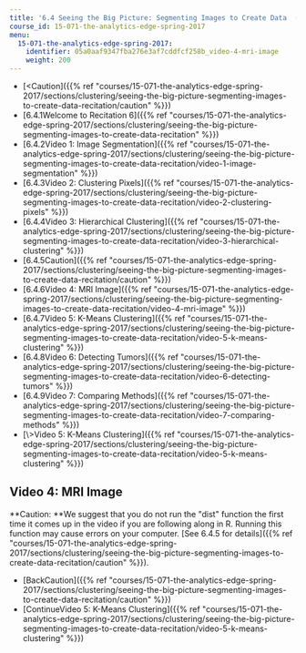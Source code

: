 ```yaml
---
title: '6.4 Seeing the Big Picture: Segmenting Images to Create Data  (Recitation)'
course_id: 15-071-the-analytics-edge-spring-2017
menu:
  15-071-the-analytics-edge-spring-2017:
    identifier: 05a0aaf9347fba276e3af7cddfcf258b_video-4-mri-image
    weight: 200
---
```

*   [<Caution]({{% ref "courses/15-071-the-analytics-edge-spring-2017/sections/clustering/seeing-the-big-picture-segmenting-images-to-create-data-recitation/caution" %}})
*   [6.4.1Welcome to Recitation 6]({{% ref "courses/15-071-the-analytics-edge-spring-2017/sections/clustering/seeing-the-big-picture-segmenting-images-to-create-data-recitation" %}})
*   [6.4.2Video 1: Image Segmentation]({{% ref "courses/15-071-the-analytics-edge-spring-2017/sections/clustering/seeing-the-big-picture-segmenting-images-to-create-data-recitation/video-1-image-segmentation" %}})
*   [6.4.3Video 2: Clustering Pixels]({{% ref "courses/15-071-the-analytics-edge-spring-2017/sections/clustering/seeing-the-big-picture-segmenting-images-to-create-data-recitation/video-2-clustering-pixels" %}})
*   [6.4.4Video 3: Hierarchical Clustering]({{% ref "courses/15-071-the-analytics-edge-spring-2017/sections/clustering/seeing-the-big-picture-segmenting-images-to-create-data-recitation/video-3-hierarchical-clustering" %}})
*   [6.4.5Caution]({{% ref "courses/15-071-the-analytics-edge-spring-2017/sections/clustering/seeing-the-big-picture-segmenting-images-to-create-data-recitation/caution" %}})
*   [6.4.6Video 4: MRI Image]({{% ref "courses/15-071-the-analytics-edge-spring-2017/sections/clustering/seeing-the-big-picture-segmenting-images-to-create-data-recitation/video-4-mri-image" %}})
*   [6.4.7Video 5: K-Means Clustering]({{% ref "courses/15-071-the-analytics-edge-spring-2017/sections/clustering/seeing-the-big-picture-segmenting-images-to-create-data-recitation/video-5-k-means-clustering" %}})
*   [6.4.8Video 6: Detecting Tumors]({{% ref "courses/15-071-the-analytics-edge-spring-2017/sections/clustering/seeing-the-big-picture-segmenting-images-to-create-data-recitation/video-6-detecting-tumors" %}})
*   [6.4.9Video 7: Comparing Methods]({{% ref "courses/15-071-the-analytics-edge-spring-2017/sections/clustering/seeing-the-big-picture-segmenting-images-to-create-data-recitation/video-7-comparing-methods" %}})
*   [\\>Video 5: K-Means Clustering]({{% ref "courses/15-071-the-analytics-edge-spring-2017/sections/clustering/seeing-the-big-picture-segmenting-images-to-create-data-recitation/video-5-k-means-clustering" %}})

Video 4: MRI Image
------------------

**Caution: **We suggest that you do not run the "dist" function the first time it comes up in the video if you are following along in R. Running this function may cause errors on your computer. [See 6.4.5 for details]({{% ref "courses/15-071-the-analytics-edge-spring-2017/sections/clustering/seeing-the-big-picture-segmenting-images-to-create-data-recitation/caution" %}}).

*   [BackCaution]({{% ref "courses/15-071-the-analytics-edge-spring-2017/sections/clustering/seeing-the-big-picture-segmenting-images-to-create-data-recitation/caution" %}})
*   [ContinueVideo 5: K-Means Clustering]({{% ref "courses/15-071-the-analytics-edge-spring-2017/sections/clustering/seeing-the-big-picture-segmenting-images-to-create-data-recitation/video-5-k-means-clustering" %}})